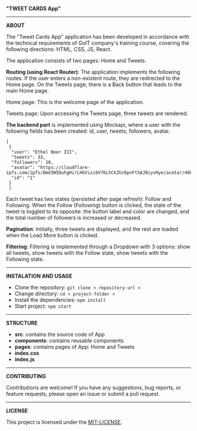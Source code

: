 **"TWEET CARDS App"**

---

**ABOUT**

The "Tweet Cards App" application has been developed in accordance with the
technical requirements of GoIT company's training course, covering the following
directions: HTML, CSS, JS, React.

The application consists of two pages: Home and Tweets.

**Routing (using React Router)**: The application implements the following
routes. If the user enters a non-existent route, they are redirected to the Home
page. On the Tweets page, there is a Back button that leads to the main Home
page.

Home page: This is the welcome page of the application.

Tweets page: Upon accessing the Tweets page, three tweets are rendered.

**The backend part** is implemented using Mockapi, where a user with the
following fields has been created: id, user, tweets, followers, avatar.

```
[
 {
  "user": "Ethel Beer III",
  "tweets": 33,
  "followers": 10,
  "avatar": "https://cloudflare-ipfs.com/ipfs/Qmd3W5DuhgHirLHGVixi6V76LhCkZUz6pnFt5AJBiyvHye/avatar/408.jpg",
  "id": "1"
 }
 ]

```

Each tweet has two states (persisted after page refresh): Follow and Following.
When the Follow (Following) button is clicked, the state of the tweet is toggled
to its opposite: the button label and color are changed, and the total number of
followers is increased or decreased.

**Pagination**: Initially, three tweets are displayed, and the rest are loaded
when the Load More button is clicked.

**Filtering**: Filtering is implemented through a Dropdown with 3 options: show
all tweets, show tweets with the Follow state, show tweets with the Following
state.

---

**INSTALATION AND USAGE**

- Clone the repository: `git clone < repository-url >`
- Change directory: `cd < project-folder >`
- Install the dependencies: `npm install`
- Start project: `npm start`

---

**STRUCTURE**

- **src**: contains the source code of App
- **components**: contains reusable components
- **pages**: contains pages of App: Home and Tweets
- **index.css**
- **index.js**

---

**CONTRIBUTING**

Contributions are welcome! If you have any suggestions, bug reports, or feature
requests, please open an issue or submit a pull request.

---

**LICENSE**

This project is licensed under the
[MIT-LICENSE](https://github.com/git/git-scm.com/blob/main/MIT-LICENSE.txt).
